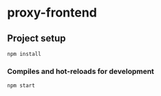 # proxy-frontend

## Project setup
```
npm install
```

### Compiles and hot-reloads for development
```
npm start
```

